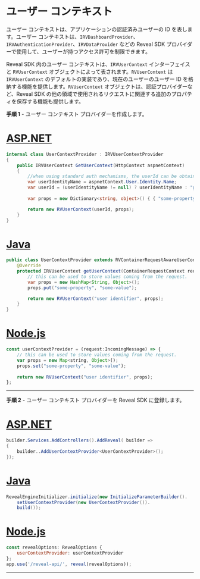 # ユーザー コンテキスト

ユーザー コンテキストは、アプリケーションの認証済みユーザーの ID を表します。ユーザー コンテキストは、`IRVDashboardProvider`、`IRVAuthenticationProvider`、`IRVDataProvider` などの Reveal SDK プロバイダーで使用して、ユーザーが持つアクセス許可を制限できます。

Reveal SDK 内のユーザー コンテキストは、`IRVUserContext` インターフェイスと `RVUserContext` オブジェクトによって表されます。`RVUserContext` は `IRVUserContext` のデフォルトの実装であり、現在のユーザーのユーザー ID を格納する機能を提供します。`RVUserContext` オブジェクトは、認証プロバイダーなど、Reveal SDK の他の領域で使用されるリクエストに関連する追加のプロパティを保存する機能も提供します。

**手順 1** - ユーザー コンテキスト プロバイダーを作成します。

# [ASP.NET](#tab/aspnet)

```cs
internal class UserContextProvider : IRVUserContextProvider
{
    public IRVUserContext GetUserContext(HttpContext aspnetContext)       
    {
        //when using standard auth mechanisms, the userId can be obtained using aspnetContext.User.Identity.Name.
        var userIdentityName = aspnetContext.User.Identity.Name;
        var userId = (userIdentityName != null) ? userIdentityName : "guest";
        
        var props = new Dictionary<string, object>() { { "some-property", aspnetContext.Current.Request.Cookies["some-cookie-name"].Value } };

        return new RVUserContext(userId, props);
    }    
}
```

# [Java](#tab/java)

```java
public class UserContextProvider extends RVContainerRequestAwareUserContextProvider {
	@Override
	protected IRVUserContext getUserContext(ContainerRequestContext requestContext) {
        // this can be used to store values coming from the request.
		var props = new HashMap<String, Object>();
		props.put("some-property", "some-value");

		return new RVUserContext("user identifier", props);
	}
}
```

# [Node.js](#tab/node)

```javascript
const userContextProvider = (request:IncomingMessage) => {
	// this can be used to store values coming from the request.
    var props = new Map<string, Object>();
	props.set("some-property", "some-value"); 
	
	return new RVUserContext("user identifier", props);
};
```
***

**手順 2** - ユーザー コンテキスト プロバイダーを Reveal SDK に登録します。

# [ASP.NET](#tab/aspnet)

```cs
builder.Services.AddControllers().AddReveal( builder =>
{
    builder..AddUserContextProvider<UserContextProvider>();
});
```

# [Java](#tab/java)

```java
RevealEngineInitializer.initialize(new InitializeParameterBuilder().
    setUserContextProvider(new UserContextProvider()).
    build());
```

# [Node.js](#tab/node)

```javascript
const revealOptions: RevealOptions {
	userContextProvider: userContextProvider
};
app.use('/reveal-api/', reveal(revealOptions));
```
***
